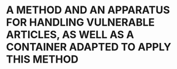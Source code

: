 # A METHOD AND AN APPARATUS FOR HANDLING VULNERABLE ARTICLES, AS WELL AS A CONTAINER ADAPTED TO APPLY THIS METHOD